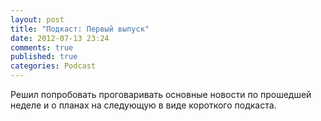 ```yaml
---
layout: post
title: "Подкаст: Первый выпуск"
date: 2012-07-13 23:24
comments: true
published: true
categories: Podcast
---
```

<p>Решил попробовать проговаривать основные новости по прошедшей неделе и о планах на следующую в виде короткого подкаста.</p>

<audio src="{{ root_url }}/podcast/1.mp3" preload="auto" />